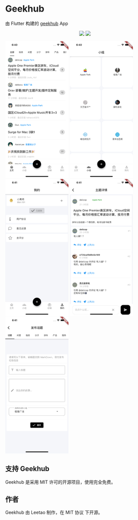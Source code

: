 # Geekhub

由 Flutter 构建的 [geekhub](https://www.geekhub.com/) App

<p align=center>
<a href="https://flutter.dev/"><img src="https://img.shields.io/badge/flutter-2.2.3-fe562e?style=flat-square"></a>
<img src="https://img.shields.io/badge/license-MIT-lightgrey.svg?style=flat-square">
</p>


<p float='left'>
<img src="screenshots/home.png"  width="200">
<img src="screenshots/groups.png"  width="200">
<img src="screenshots/profile.png" width="200">
<img src="screenshots/post.png" width="200">
<img src="screenshots/new-post.png" width="200">
</p>


## 支持 Geekhub

Geekhub 是采用 MIT 许可的开源项目，使用完全免费。

## 作者

Geekhub 由 Leetao 制作，在 MIT 协议 下开源。
